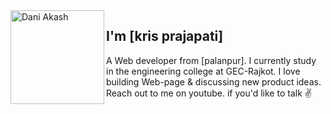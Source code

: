 <img align="left" width="150" height="150" alt="Dani Akash" src="https://sdk.bitmoji.com/render/panel/dc878a02-6c0d-4366-ab3b-b86a397e31ad-9abca207-e196-4c3e-8932-0fae4ce0c737-v1.png?transparent=1&palette=1"/>

## I'm [kris prajapati]

A Web developer from [palanpur]. I currently study in the engineering college at GEC-Rajkot. I love building Web-page & discussing new product ideas. Reach out to me on youtube. if you'd like to talk ✌️



[github]: https://github.com/prajapatikris
[about-bangalore]: https://www.google.com/search?q=palanpur
